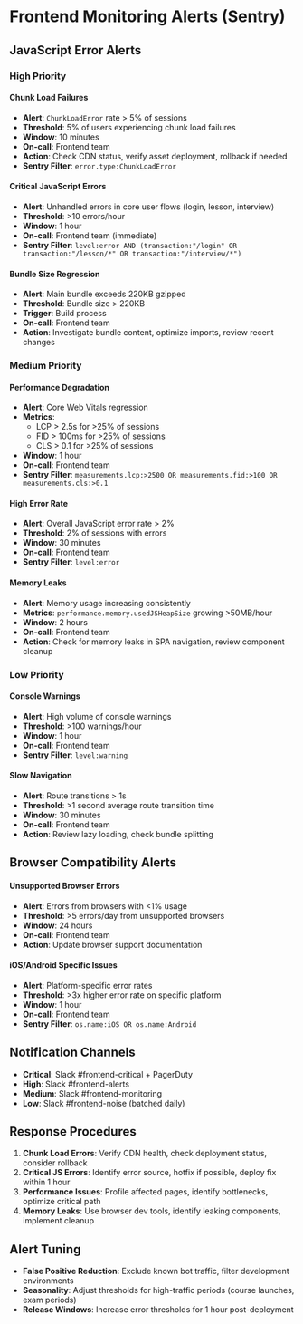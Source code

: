 # Frontend Monitoring Alerts (Sentry)

## JavaScript Error Alerts

### High Priority

#### Chunk Load Failures
- **Alert**: `ChunkLoadError` rate > 5% of sessions
- **Threshold**: 5% of users experiencing chunk load failures
- **Window**: 10 minutes
- **On-call**: Frontend team
- **Action**: Check CDN status, verify asset deployment, rollback if needed
- **Sentry Filter**: `error.type:ChunkLoadError`

#### Critical JavaScript Errors
- **Alert**: Unhandled errors in core user flows (login, lesson, interview)
- **Threshold**: >10 errors/hour
- **Window**: 1 hour
- **On-call**: Frontend team (immediate)
- **Sentry Filter**: `level:error AND (transaction:"/login" OR transaction:"/lesson/*" OR transaction:"/interview/*")`

#### Bundle Size Regression
- **Alert**: Main bundle exceeds 220KB gzipped
- **Threshold**: Bundle size > 220KB
- **Trigger**: Build process
- **On-call**: Frontend team
- **Action**: Investigate bundle content, optimize imports, review recent changes

### Medium Priority

#### Performance Degradation
- **Alert**: Core Web Vitals regression
- **Metrics**:
  - LCP > 2.5s for >25% of sessions
  - FID > 100ms for >25% of sessions
  - CLS > 0.1 for >25% of sessions
- **Window**: 1 hour
- **On-call**: Frontend team
- **Sentry Filter**: `measurements.lcp:>2500 OR measurements.fid:>100 OR measurements.cls:>0.1`

#### High Error Rate
- **Alert**: Overall JavaScript error rate > 2%
- **Threshold**: 2% of sessions with errors
- **Window**: 30 minutes
- **On-call**: Frontend team
- **Sentry Filter**: `level:error`

#### Memory Leaks
- **Alert**: Memory usage increasing consistently
- **Metrics**: `performance.memory.usedJSHeapSize` growing >50MB/hour
- **Window**: 2 hours
- **On-call**: Frontend team
- **Action**: Check for memory leaks in SPA navigation, review component cleanup

### Low Priority

#### Console Warnings
- **Alert**: High volume of console warnings
- **Threshold**: >100 warnings/hour
- **Window**: 1 hour
- **On-call**: Frontend team
- **Sentry Filter**: `level:warning`

#### Slow Navigation
- **Alert**: Route transitions > 1s
- **Threshold**: >1 second average route transition time
- **Window**: 30 minutes
- **On-call**: Frontend team
- **Action**: Review lazy loading, check bundle splitting

## Browser Compatibility Alerts

#### Unsupported Browser Errors
- **Alert**: Errors from browsers with <1% usage
- **Threshold**: >5 errors/day from unsupported browsers
- **Window**: 24 hours
- **On-call**: Frontend team
- **Action**: Update browser support documentation

#### iOS/Android Specific Issues
- **Alert**: Platform-specific error rates
- **Threshold**: >3x higher error rate on specific platform
- **Window**: 1 hour
- **On-call**: Frontend team
- **Sentry Filter**: `os.name:iOS OR os.name:Android`

## Notification Channels

- **Critical**: Slack #frontend-critical + PagerDuty
- **High**: Slack #frontend-alerts  
- **Medium**: Slack #frontend-monitoring
- **Low**: Slack #frontend-noise (batched daily)

## Response Procedures

1. **Chunk Load Errors**: Verify CDN health, check deployment status, consider rollback
2. **Critical JS Errors**: Identify error source, hotfix if possible, deploy fix within 1 hour
3. **Performance Issues**: Profile affected pages, identify bottlenecks, optimize critical path
4. **Memory Leaks**: Use browser dev tools, identify leaking components, implement cleanup

## Alert Tuning

- **False Positive Reduction**: Exclude known bot traffic, filter development environments
- **Seasonality**: Adjust thresholds for high-traffic periods (course launches, exam periods)
- **Release Windows**: Increase error thresholds for 1 hour post-deployment
